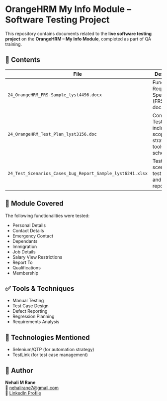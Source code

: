 # OrangeHRM My Info Module – Software Testing Project

This repository contains documents related to the **live software testing project** on the **OrangeHRM – My Info Module**, completed as part of QA training.

## 📁 Contents

| File | Description |
|------|-------------|
| `24_OrangeHRM_FRS-Sample_lyst4496.docx` | Functional Requirements Specification (FRS) document |
| `24_OrangeHRM_Test_Plan_lyst3156.doc` | Complete Test Plan including scope, strategy, tools, and schedules |
| `24_Test_Scenarios_Cases_bug_Report_Sample_lyst6241.xlsx` | Test scenarios, test cases, and bug reports |

## 📌 Module Covered
The following functionalities were tested:
- Personal Details
- Contact Details
- Emergency Contact
- Dependants
- Immigration
- Job Details
- Salary View Restrictions
- Report To
- Qualifications
- Membership

## ✅ Tools & Techniques
- Manual Testing
- Test Case Design
- Defect Reporting
- Regression Planning
- Requirements Analysis

## 🔧 Technologies Mentioned
- Selenium/QTP (for automation strategy)
- TestLink (for test case management)

## 👤 Author

**Nehali M Rane**  
📧 nehalirane7@gmail.com  
🔗 [LinkedIn Profile](https://www.linkedin.com/in/nehali-rane-4255031a6/)
